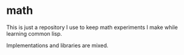 # math

This is just a repository I use to keep math experiments I make while learning common lisp.

Implementations and libraries are mixed.
